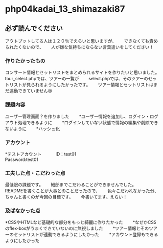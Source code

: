 # php04kadai_13_shimazaki87

## 必ず読んでください
アウトプットしてる人は１２０％でえらいと思いますが、　　
できなくても責められたくないので、　　
人が嫌な気持ちにならない言葉遣いをしてください！　　
　　
### 作りたかったもの　　
コンサート情報とセットリストをまとめられるサイトを作りたいと思いました。　　
tour_select.phpでは、ツアーの一覧が　　
select.phpでは、そのツアーのセットリストが見られるようにしたかったです。　　
ツアー情報とセットリストはまだ連動できていません😢  

### 課題内容
ユーザー管理画面？を作りました　　
*ユーザー情報を追加し、ログイン・ログアウト処理できるように　　
*ログインしていない状態で情報の編集や削除できないように　　
*ハッシュ化　　　

### アカウント
*テストアカウント　　
　ID：test01  
 Password:test01  

### 工夫した点・こだわった点
最低限の課題です。　　
細部までこだわることができませんでした。　　
READMEを書くことが大事とのことだったので、　　
色々こだわれなかった分、ちゃんと書くのが今回の目標です。　　
今書いてます。えらい！　　

### 及ばなかった点
*CSSやHTMLなど基礎的な部分をもっと綺麗に作りたかった　　
*なぜかCSSのflex-boxがうまくできていないのに無視しました　　
*ツアー情報とそのツアーのセットリストが連動できるようにしたかった　　
*アカウント登録もできるようにしたかった　　
　　
